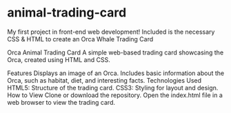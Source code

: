 # animal-trading-card
My first project in front-end web development! Included is the necessary CSS &amp; HTML to create an Orca Whale Trading Card

Orca Animal Trading Card
A simple web-based trading card showcasing the Orca, created using HTML and CSS.

Features
Displays an image of an Orca.
Includes basic information about the Orca, such as habitat, diet, and interesting facts.
Technologies Used
HTML5: Structure of the trading card.
CSS3: Styling for layout and design.
How to View
Clone or download the repository.
Open the index.html file in a web browser to view the trading card.
